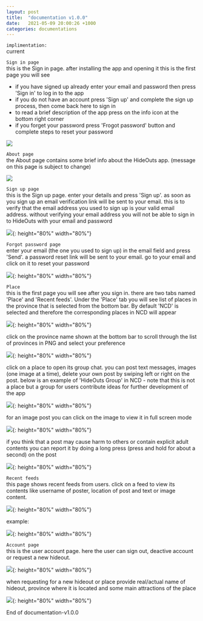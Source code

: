 ```yaml
---
layout: post
title:  "documentation v1.0.0"
date:   2021-05-09 20:00:26 +1000
categories: documentations
---
```


`implimentation:`
<br>
current

`Sign in page`
<br>
this is the Sign in page. after installing the app and opening it this is the first page you will see
- if you have signed up already enter your email and password then press 'Sign in' to log in to the app
- if you do not have an account press 'Sign up' and complete the sign up process, then come back here to sign in
- to read a brief description of the app press on the info icon at the bottom right corner
- if you forget your password press 'Frogot password' button and complete steps to reset your password

![](https://github.com/noahyalla/wasa/tree/gh-pages/assets/images/1signin.png)



`About page`
<br>
the About page contains some brief info about the HideOuts app. (message on this page is subject to change)

![](/assets/images/2about.png?raw=true)

`Sign up page`
<br>
this is the Sign up page. enter your details and press 'Sign up'. as soon as you sign up an email verification link will be sent to your email. this is to verify that the email address you used to sign up is your valid email address. without verifying your email address you will not be able to sign in to HideOuts with your email and password

![](/assets/images/4signup.png){: height="80%" width="80%"}

`Forgot password page`
<br>
enter your email (the one you used to sign up) in the email field and press 'Send'. a password reset link will be sent to your email. go to your email and click on it to reset your password

![](/assets/images/3forgotpassword.png){: height="80%" width="80%"}

`Place`
<br>
this is the first page you will see after you sign in. there are two tabs named 'Place' and 'Recent feeds'. Under the 'Place' tab you will see list of places in the province that is selected from the bottom bar. By default 'NCD' is selected and therefore the corresponding places in NCD will appear

![](/assets/images/5placetab.png){: height="80%" width="80%"}

click on the province name shown at the bottom bar to scroll through the list of provinces in PNG and select your preference

![](/assets/images/6selectprovince.png){: height="80%" width="80%"}

click on a place to open its group chat. you can post text messages, images (one image at a time), delete your own post by swiping left or right on the post. below is an example of 'HideOuts Group' in NCD - note that this is not a place but a group for users contribute ideas for further development of the app

![](/assets/images/7entergroupchat.png){: height="80%" width="80%"}

for an image post you can click on the image to view it in full screen mode

![](/assets/images/12enlargeimage.png){: height="80%" width="80%"}

if you think that a post may cause harm to others or contain explicit adult contents you can report it by doing a long press (press and hold for about a second) on the post

![](/assets/images/13reportingapost.png){: height="80%" width="80%"}

`Recent feeds`
<br>
this page shows recent feeds from users. click on a feed to view its contents like username of poster, location of post and text or image content.

![](assets/images/8recentfeedstab.png){: height="80%" width="80%"}

example:

![](/assets/images/9clickonfeed.png){: height="80%" width="80%"}

`Account page`
<br>
this is the user account page. here the user can sign out, deactive account or request a new hideout.

![](/assets/images/10useraccount.png){: height="80%" width="80%"}

when requesting for a new hideout or place provide real/actual name of hideout, province where it is located and some main attractions of the place

![](/assets/images/11requestanewhideout.png){: height="80%" width="80%"}



End of documentation-v1.0.0
